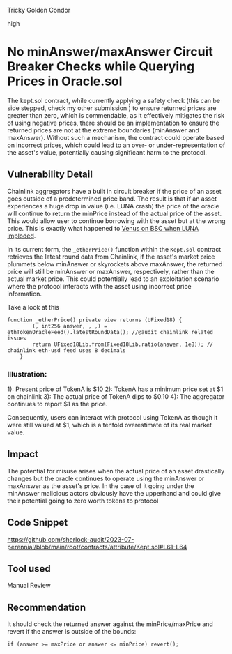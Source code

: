 Tricky Golden Condor

high

# No minAnswer/maxAnswer Circuit Breaker Checks while Querying Prices in Oracle.sol
The kept.sol contract, while currently applying a safety check (this can be side stepped, check my other submission ) to ensure returned prices are greater than zero, which is commendable, as it effectively mitigates the risk of using negative prices, there should be an implementation to ensure the returned prices are not at the extreme boundaries (minAnswer and maxAnswer).
Without such a mechanism, the contract could operate based on incorrect prices, which could lead to an over- or under-representation of the asset's value, potentially causing significant harm to the protocol.

## Vulnerability Detail
Chainlink aggregators have a built in circuit breaker if the price of an asset goes outside of a predetermined price band. The result is that if an asset experiences a huge drop in value (i.e. LUNA crash) the price of the oracle will continue to return the minPrice instead of the actual price of the asset. This would allow user to continue borrowing with the asset but at the wrong price. This is exactly what happened to [Venus on BSC when LUNA imploded](https://rekt.news/venus-blizz-rekt/).

In its current form, the `_etherPrice()` function within the `Kept.sol` contract retrieves the latest round data from Chainlink, if the asset's market price plummets below minAnswer or skyrockets above maxAnswer, the returned price will still be minAnswer or maxAnswer, respectively, rather than the actual market price. This could potentially lead to an exploitation scenario where the protocol interacts with the asset using incorrect price information.

Take a look at this
```solidity
function _etherPrice() private view returns (UFixed18) {
        (, int256 answer, , ,) = ethTokenOracleFeed().latestRoundData(); //@audit chainlink related issues
        return UFixed18Lib.from(Fixed18Lib.ratio(answer, 1e8)); // chainlink eth-usd feed uses 8 decimals
    }
```
### Illustration:
1): Present price of TokenA is $10
2): TokenA has a minimum price set at $1 on chainlink
3): The actual price of TokenA dips to $0.10
4): The aggregator continues to report $1 as the price.

Consequently, users can interact with protocol using TokenA as though it were still valued at $1, which is a tenfold overestimate of its real market value.

## Impact
The potential for misuse arises when the actual price of an asset drastically changes but the oracle continues to operate using the minAnswer or maxAnswer as the asset's price. In the case of it going under the minAnswer malicious actors obviously have the upperhand and could give their potential going to zero worth tokens to protocol

## Code Snippet
https://github.com/sherlock-audit/2023-07-perennial/blob/main/root/contracts/attribute/Kept.sol#L61-L64

## Tool used

Manual Review

## Recommendation

It should check the returned answer against the minPrice/maxPrice and revert if the answer is outside of the bounds:
```solidity
if (answer >= maxPrice or answer <= minPrice) revert();
```
